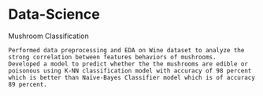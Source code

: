 # Data-Science
Mushroom Classification

	Performed data preprocessing and EDA on Wine dataset to analyze the strong correlation between features behaviors of mushrooms.
	Developed a model to predict whether the the mushrooms are edible or poisonous using K-NN classification model with accuracy of 98 percent which is better than Naïve-Bayes Classifier model which is of accuracy 89 percent.


